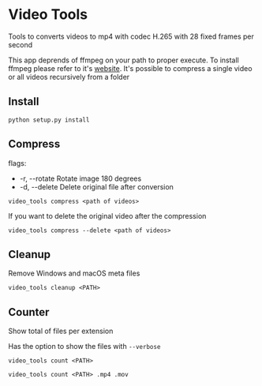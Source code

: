 # Video Tools

Tools to converts videos to mp4 with codec H.265 with 28 fixed frames per second

This app deprends of ffmpeg on your path to proper execute.
To install ffmpeg please refer to it's [website](https://www.ffmpeg.org/).
It's possible to compress a single video or all videos recursively from a folder

## Install
```
python setup.py install
```

## Compress
flags:
- -r, --rotate Rotate image 180 degrees
- -d, --delete Delete original file after conversion

```
video_tools compress <path of videos>
```

If you want to delete the original video after the compression
```
video_tools compress --delete <path of videos>
```

## Cleanup
Remove Windows and macOS meta files

```
video_tools cleanup <PATH>
```

## Counter
Show total of files per extension

Has the option to show the files with `--verbose`
```
video_tools count <PATH>
```

```
video_tools count <PATH> .mp4 .mov
```
